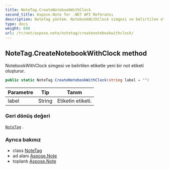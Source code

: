 ```yaml
---
title: NoteTag.CreateNotebookWithClock
second_title: Aspose.Note for .NET API Referansı
description: NoteTag yöntem. NotebookWithClock simgesi ve belirtilen etiketle yeni bir not etiketi oluşturur.
type: docs
weight: 680
url: /tr/net/aspose.note/notetag/createnotebookwithclock/
---
```

## NoteTag.CreateNotebookWithClock method

NotebookWithClock simgesi ve belirtilen etiketle yeni bir not etiketi oluşturur.

```csharp
public static NoteTag CreateNotebookWithClock(string label = "")
```

| Parametre | Tip | Tanım |
| --- | --- | --- |
| label | String | Etiketin etiketi. |

### Geri dönüş değeri

[`NoteTag`](../) .

### Ayrıca bakınız

* class [NoteTag](../)
* ad alanı [Aspose.Note](../../notetag/)
* toplantı [Aspose.Note](../../../)


